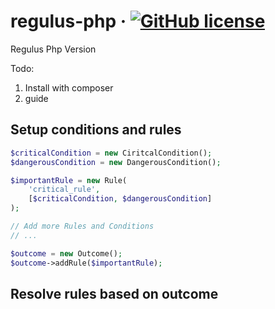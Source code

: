 # regulus-php &middot; [![GitHub license](https://img.shields.io/badge/license-MIT-blue.svg)](https://github.com/facebook/react/blob/main/LICENSE)
Regulus Php Version

Todo:
1. Install with composer
2. guide


## Setup conditions and rules
```php
$criticalCondition = new CiritcalCondition();
$dangerousCondition = new DangerousCondition();

$importantRule = new Rule(
    'critical_rule', 
    [$criticalCondition, $dangerousCondition]
);

// Add more Rules and Conditions
// ...

$outcome = new Outcome();
$outcome->addRule($importantRule);
```

## Resolve rules based on outcome
```php

```

